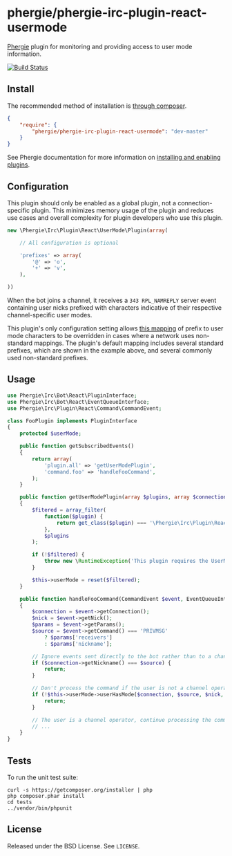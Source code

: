 # phergie/phergie-irc-plugin-react-usermode

[Phergie](http://github.com/phergie/phergie-irc-bot-react/) plugin for monitoring and providing access to user mode information.

[![Build Status](https://secure.travis-ci.org/phergie/phergie-irc-plugin-react-usermode.png?branch=master)](http://travis-ci.org/phergie/phergie-irc-plugin-react-usermode)

## Install

The recommended method of installation is [through composer](http://getcomposer.org).

```JSON
{
    "require": {
        "phergie/phergie-irc-plugin-react-usermode": "dev-master"
    }
}
```

See Phergie documentation for more information on
[installing and enabling plugins](https://github.com/phergie/phergie-irc-bot-react/wiki/Usage#plugins).

## Configuration

This plugin should only be enabled as a global plugin, not a
connection-specific plugin. This minimizes memory usage of the plugin and
reduces use cases and overall complexity for plugin developers who use this
plugin.

```php
new \Phergie\Irc\Plugin\React\UserMode\Plugin(array(

    // All configuration is optional

    'prefixes' => array(
        '@' => 'o',
        '+' => 'v',
    ),

))
```

When the bot joins a channel, it receives a `343 RPL_NAMREPLY` server event
containing user nicks prefixed with characters indicative of their respective
channel-specific user modes.

This plugin's only configuration setting allows
[this mapping](https://github.com/phergie/phergie-irc-plugin-react-usermode/blob/6ff691a2559c02b1b37ef555fc780b131898fe8a/src/Plugin.php#L40-46)
of prefix to user mode characters to be overridden in cases where a network
uses non-standard mappings. The plugin's default mapping includes several
standard prefixes, which are shown in the example above, and several commonly
used non-standard prefixes.

## Usage

```php
use Phergie\Irc\Bot\React\PluginInterface;
use Phergie\Irc\Bot\React\EventQueueInterface;
use Phergie\Irc\Plugin\React\Command\CommandEvent;

class FooPlugin implements PluginInterface
{
    protected $userMode;

    public function getSubscribedEvents()
    {
        return array(
            'plugin.all' => 'getUserModePlugin',
            'command.foo' => 'handleFooCommand',
        );
    }

    public function getUserModePlugin(array $plugins, array $connections)
    {
        $fitered = array_filter(
            function($plugin) {
                return get_class($plugin) === '\Phergie\Irc\Plugin\React\UserMode\Plugin';
            },
            $plugins
        );

        if (!$filtered) {
            throw new \RuntimeException('This plugin requires the UserMode plugin');
        }

        $this->userMode = reset($filtered);
    }

    public function handleFooCommand(CommandEvent $event, EventQueueInterface $queue)
    {
        $connection = $event->getConnection();
        $nick = $event->getNick();
        $params = $event->getParams();
        $source = $event->getCommand() === 'PRIVMSG'
            ? $params['receivers']
            : $params['nickname'];

        // Ignore events sent directly to the bot rather than to a channel
        if ($connection->getNickname() === $source) {
            return;
        }

        // Don't process the command if the user is not a channel operator
        if (!$this->userMode->userHasMode($connection, $source, $nick, 'o')) {
            return;
        }

        // The user is a channel operator, continue processing the command
        // ...
    }
}
```

## Tests

To run the unit test suite:

```
curl -s https://getcomposer.org/installer | php
php composer.phar install
cd tests
../vendor/bin/phpunit
```

## License

Released under the BSD License. See `LICENSE`.
